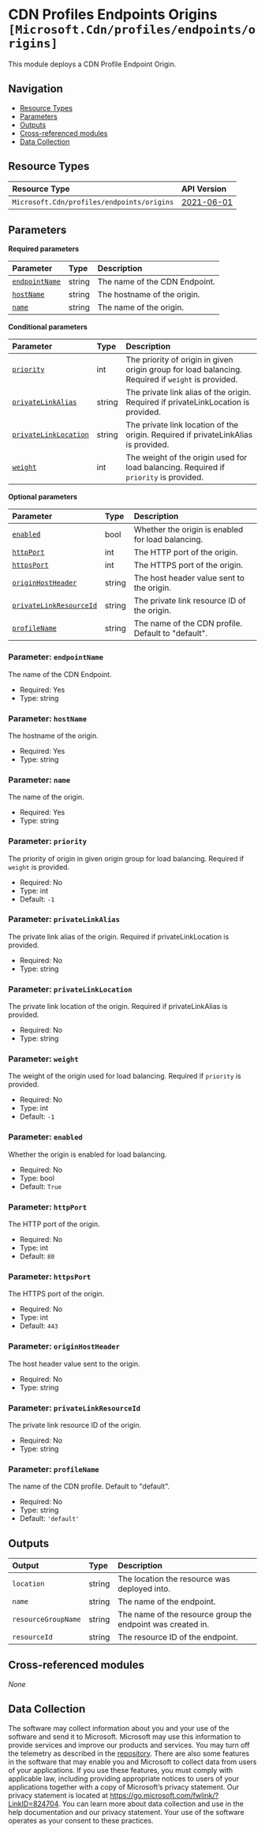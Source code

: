 # CDN Profiles Endpoints Origins `[Microsoft.Cdn/profiles/endpoints/origins]`

This module deploys a CDN Profile Endpoint Origin.

## Navigation

- [Resource Types](#Resource-Types)
- [Parameters](#Parameters)
- [Outputs](#Outputs)
- [Cross-referenced modules](#Cross-referenced-modules)
- [Data Collection](#Data-Collection)

## Resource Types

| Resource Type | API Version |
| :-- | :-- |
| `Microsoft.Cdn/profiles/endpoints/origins` | [2021-06-01](https://learn.microsoft.com/en-us/azure/templates/Microsoft.Cdn/2021-06-01/profiles/endpoints/origins) |

## Parameters

**Required parameters**

| Parameter | Type | Description |
| :-- | :-- | :-- |
| [`endpointName`](#parameter-endpointname) | string | The name of the CDN Endpoint. |
| [`hostName`](#parameter-hostname) | string | The hostname of the origin. |
| [`name`](#parameter-name) | string | The name of the origin. |

**Conditional parameters**

| Parameter | Type | Description |
| :-- | :-- | :-- |
| [`priority`](#parameter-priority) | int | The priority of origin in given origin group for load balancing. Required if `weight` is provided. |
| [`privateLinkAlias`](#parameter-privatelinkalias) | string | The private link alias of the origin. Required if privateLinkLocation is provided. |
| [`privateLinkLocation`](#parameter-privatelinklocation) | string | The private link location of the origin. Required if privateLinkAlias is provided. |
| [`weight`](#parameter-weight) | int | The weight of the origin used for load balancing. Required if `priority` is provided. |

**Optional parameters**

| Parameter | Type | Description |
| :-- | :-- | :-- |
| [`enabled`](#parameter-enabled) | bool | Whether the origin is enabled for load balancing. |
| [`httpPort`](#parameter-httpport) | int | The HTTP port of the origin. |
| [`httpsPort`](#parameter-httpsport) | int | The HTTPS port of the origin. |
| [`originHostHeader`](#parameter-originhostheader) | string | The host header value sent to the origin. |
| [`privateLinkResourceId`](#parameter-privatelinkresourceid) | string | The private link resource ID of the origin. |
| [`profileName`](#parameter-profilename) | string | The name of the CDN profile. Default to "default". |

### Parameter: `endpointName`

The name of the CDN Endpoint.

- Required: Yes
- Type: string

### Parameter: `hostName`

The hostname of the origin.

- Required: Yes
- Type: string

### Parameter: `name`

The name of the origin.

- Required: Yes
- Type: string

### Parameter: `priority`

The priority of origin in given origin group for load balancing. Required if `weight` is provided.

- Required: No
- Type: int
- Default: `-1`

### Parameter: `privateLinkAlias`

The private link alias of the origin. Required if privateLinkLocation is provided.

- Required: No
- Type: string

### Parameter: `privateLinkLocation`

The private link location of the origin. Required if privateLinkAlias is provided.

- Required: No
- Type: string

### Parameter: `weight`

The weight of the origin used for load balancing. Required if `priority` is provided.

- Required: No
- Type: int
- Default: `-1`

### Parameter: `enabled`

Whether the origin is enabled for load balancing.

- Required: No
- Type: bool
- Default: `True`

### Parameter: `httpPort`

The HTTP port of the origin.

- Required: No
- Type: int
- Default: `80`

### Parameter: `httpsPort`

The HTTPS port of the origin.

- Required: No
- Type: int
- Default: `443`

### Parameter: `originHostHeader`

The host header value sent to the origin.

- Required: No
- Type: string

### Parameter: `privateLinkResourceId`

The private link resource ID of the origin.

- Required: No
- Type: string

### Parameter: `profileName`

The name of the CDN profile. Default to "default".

- Required: No
- Type: string
- Default: `'default'`


## Outputs

| Output | Type | Description |
| :-- | :-- | :-- |
| `location` | string | The location the resource was deployed into. |
| `name` | string | The name of the endpoint. |
| `resourceGroupName` | string | The name of the resource group the endpoint was created in. |
| `resourceId` | string | The resource ID of the endpoint. |

## Cross-referenced modules

_None_

## Data Collection

The software may collect information about you and your use of the software and send it to Microsoft. Microsoft may use this information to provide services and improve our products and services. You may turn off the telemetry as described in the [repository](https://aka.ms/avm/telemetry). There are also some features in the software that may enable you and Microsoft to collect data from users of your applications. If you use these features, you must comply with applicable law, including providing appropriate notices to users of your applications together with a copy of Microsoft’s privacy statement. Our privacy statement is located at <https://go.microsoft.com/fwlink/?LinkID=824704>. You can learn more about data collection and use in the help documentation and our privacy statement. Your use of the software operates as your consent to these practices.

